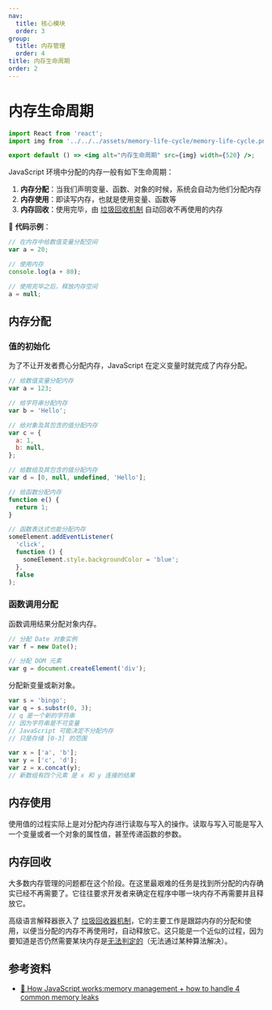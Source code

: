 ```yaml
---
nav:
  title: 核心模块
  order: 3
group:
  title: 内存管理
  order: 4
title: 内存生命周期
order: 2
---
```


# 内存生命周期

```jsx | inline
import React from 'react';
import img from '../../../assets/memory-life-cycle/memory-life-cycle.png';

export default () => <img alt="内存生命周期" src={img} width={520} />;
```

JavaScript 环境中分配的内存一般有如下生命周期：

1. **内存分配**：当我们声明变量、函数、对象的时候，系统会自动为他们分配内存
2. **内存使用**：即读写内存，也就是使用变量、函数等
3. **内存回收**：使用完毕，由 [垃圾回收机制](./garbage-collection) 自动回收不再使用的内存

🌰 **代码示例**：

```js
// 在内存中给数值变量分配空间
var a = 20;

// 使用内存
console.log(a + 80);

// 使用完毕之后，释放内存空间
a = null;
```

## 内存分配

### 值的初始化

为了不让开发者费心分配内存，JavaScript 在定义变量时就完成了内存分配。

```js
// 给数值变量分配内存
var a = 123;

// 给字符串分配内存
var b = 'Hello';

// 给对象及其包含的值分配内存
var c = {
  a: 1,
  b: null,
};

// 给数组及其包含的值分配内存
var d = [0, null, undefined, 'Hello'];

// 给函数分配内存
function e() {
  return 1;
}

// 函数表达式也能分配内存
someElement.addEventListener(
  'click',
  function () {
    someElement.style.backgroundColor = 'blue';
  },
  false
);
```

### 函数调用分配

函数调用结果分配对象内存。

```js
// 分配 Date 对象实例
var f = new Date();

// 分配 DOM 元素
var g = document.createElement('div');
```

分配新变量或新对象。

```js
var s = 'bingo';
var q = s.substr(0, 3);
// q 是一个新的字符串
// 因为字符串是不可变量
// JavaScript 可能决定不分配内存
// 只是存储 [0-3] 的范围

var x = ['a', 'b'];
var y = ['c', 'd'];
var z = x.concat(y);
// 新数组有四个元素 是 x 和 y 连接的结果
```

## 内存使用

使用值的过程实际上是对分配内存进行读取与写入的操作。读取与写入可能是写入一个变量或者一个对象的属性值，甚至传递函数的参数。

## 内存回收

大多数内存管理的问题都在这个阶段。在这里最艰难的任务是找到所分配的内存确实已经不再需要了。它往往要求开发者来确定在程序中哪一块内存不再需要并且释放它。

高级语言解释器嵌入了 [垃圾回收器机制](./garbage-collection)，它的主要工作是跟踪内存的分配和使用，以便当分配的内存不再使用时，自动释放它。这只能是一个近似的过程，因为要知道是否仍然需要某块内存是[无法判定的](http://en.wikipedia.org/wiki/Decidability_%28logic%29)（无法通过某种算法解决）。

## 参考资料

- [📝 How JavaScript works:memory management + how to handle 4 common memory leaks](https://blog.sessionstack.com/how-javascript-works-memory-management-how-to-handle-4-common-memory-leaks-3f28b94cfbec)

